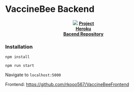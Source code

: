 # VaccineBee Backend

<p align="center">
  <img src="http://res.cloudinary.com/ideation/image/upload/w_1920,c_fit/dt944g5kupifktmssawc.png" />
  <b>
    <a href=https://platform-gskimmunohack.bemyapp.com/#/projects/5b4a7d728c9a14000367f2d1>Project</a>
    <br />
    <a href=https://oshaw-vacspider-backend.herokuapp.com>Heroku</a>
    <br />
    <a href=https://github.com/rkooo567/VaccineBeeFrontend>Bacend Repository</a>
  </b>
</p>

### Installation
`npm install`

`npm run start`

Navigate to `localhost:5000`

Frontend: https://github.com/rkooo567/VaccineBeeFrontend
